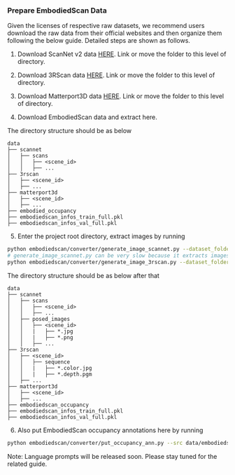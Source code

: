 ### Prepare EmbodiedScan Data

Given the licenses of respective raw datasets, we recommend users download the raw data from their official websites and then organize them following the below guide.
Detailed steps are shown as follows.

1. Download ScanNet v2 data [HERE](https://github.com/ScanNet/ScanNet). Link or move the folder to this level of directory.

2. Download 3RScan data [HERE](https://github.com/WaldJohannaU/3RScan). Link or move the folder to this level of directory.

3. Download Matterport3D data [HERE](https://github.com/niessner/Matterport). Link or move the folder to this level of directory.

4. Download EmbodiedScan data and extract here.

The directory structure should be as below

```
data
├── scannet
│   ├── scans
│   │   ├── <scene_id>
│   │   ├── ...
├── 3rscan
│   ├── <scene_id>
│   ├── ...
├── matterport3d
│   ├── <scene_id>
│   ├── ...
├── embodied_occupancy
├── embodiedscan_infos_train_full.pkl
├── embodiedscan_infos_val_full.pkl
```

5. Enter the project root directory, extract images by running

```bash
python embodiedscan/converter/generate_image_scannet.py --dataset_folder data/scannet/
# generate_image_scannet.py can be very slow because it extracts images from .sens files. Add --fast to generate only images used by embodiedscan.
python embodiedscan/converter/generate_image_3rscan.py --dataset_folder data/3rscan/
```

The directory structure should be as below after that

```
data
├── scannet
│   ├── scans
│   │   ├── <scene_id>
│   │   ├── ...
│   ├── posed_images
│   │   ├── <scene_id>
│   │   |   ├── *.jpg
│   │   |   ├── *.png
│   │   ├── ...
├── 3rscan
│   ├── <scene_id>
│   │   ├── sequence
│   │   |   ├── *.color.jpg
│   │   |   ├── *.depth.pgm
│   ├── ...
├── matterport3d
│   ├── <scene_id>
│   ├── ...
├── embodiedscan_occupancy
├── embodiedscan_infos_train_full.pkl
├── embodiedscan_infos_val_full.pkl
```

6. Also put EmbodiedScan occupancy annotations here by running

```bash
python embodiedscan/converter/put_occupancy_ann.py --src data/embodiedscan_occupancy --dst data
```

Note: Language prompts will be released soon. Please stay tuned for the related guide.
